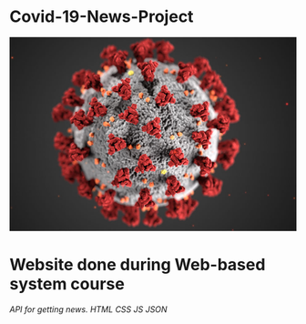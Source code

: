 # Covid-19-News-Project 
![alt text](https://github.com/Hadi2x/Covid-19-News-Project/blob/main/main_928px.jpg?raw=true)
# Website done during Web-based system course 
*API for getting news.*
*HTML*
*CSS*
*JS*
*JSON*

